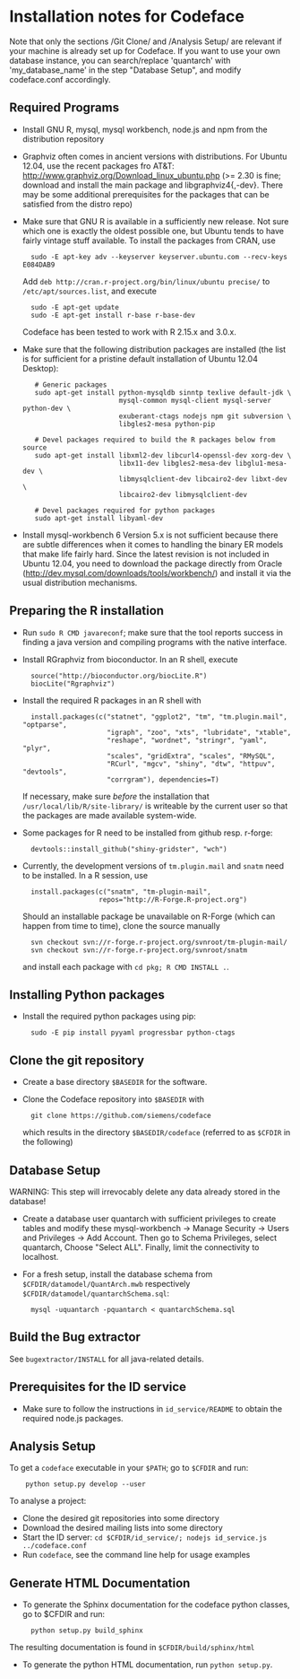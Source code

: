 # Installation notes for Codeface

Note that only the sections /Git Clone/ and /Analysis Setup/ are relevant if
your machine is already set up for Codeface. If you want to use your own
database instance, you can search/replace 'quantarch' with 'my_database_name'
in the step "Database Setup", and modify codeface.conf accordingly.

## Required Programs
* Install GNU R, mysql, mysql workbench, node.js and npm from the distribution repository

* Graphviz often comes in ancient versions with distributions. For Ubuntu
  12.04, use the recent packages fro AT&T:
  http://www.graphviz.org/Download_linux_ubuntu.php
  (>= 2.30 is fine; download and install the main package and
  libgraphviz4{,-dev}. There may be some additional prerequisites for the
  packages that can be satisfied from the distro repo)

* Make sure that GNU R is available in a sufficiently new release. Not sure
  which one is exactly the oldest possible one, but Ubuntu tends to have
  fairly vintage stuff available. To install the packages from CRAN, use

        sudo -E apt-key adv --keyserver keyserver.ubuntu.com --recv-keys E084DAB9

  Add `deb http://cran.r-project.org/bin/linux/ubuntu precise/`
  to `/etc/apt/sources.list`, and execute

        sudo -E apt-get update
        sudo -E apt-get install r-base r-base-dev

  Codeface has been tested to work with R 2.15.x and 3.0.x.

* Make sure that the following distribution packages are installed (the
  list is for sufficient for a pristine default installation of
  Ubuntu 12.04 Desktop):

         # Generic packages
         sudo apt-get install python-mysqldb sinntp texlive default-jdk \
                              mysql-common mysql-client mysql-server python-dev \
                              exuberant-ctags nodejs npm git subversion \
                              libgles2-mesa python-pip

         # Devel packages required to build the R packages below from source
         sudo apt-get install libxml2-dev libcurl4-openssl-dev xorg-dev \
                              libx11-dev libgles2-mesa-dev libglu1-mesa-dev \
                              libmysqlclient-dev libcairo2-dev libxt-dev \
                              libcairo2-dev libmysqlclient-dev

         # Devel packages required for python packages
         sudo apt-get install libyaml-dev

* Install mysql-workbench 6
  Version 5.x is not sufficient because there are subtle differences
  when it comes to handling the binary ER models that make life fairly
  hard. Since the latest revision is not included in Ubuntu 12.04, you
  need to download the package directly from Oracle
  (http://dev.mysql.com/downloads/tools/workbench/) and install it
  via the usual distribution mechanisms.

## Preparing the R installation

* Run `sudo R CMD javareconf`; make sure that the tool reports success in
  finding a java version and compiling programs with the native interface.

* Install RGraphviz from bioconductor. In an R shell, execute

        source("http://bioconductor.org/biocLite.R")
        biocLite("Rgraphviz")

* Install the required R packages in an R shell with

        install.packages(c("statnet", "ggplot2", "tm", "tm.plugin.mail", "optparse",
                           "igraph", "zoo", "xts", "lubridate", "xtable",
                           "reshape", "wordnet", "stringr", "yaml", "plyr",
                           "scales", "gridExtra", "scales", "RMySQL",
                           "RCurl", "mgcv", "shiny", "dtw", "httpuv", "devtools",
                           "corrgram"), dependencies=T)

  If necessary, make sure _before_ the installation that
  `/usr/local/lib/R/site-library/` is writeable by the current user
  so that the packages are made available system-wide.

* Some packages for R need to be installed from github resp. r-forge:

        devtools::install_github("shiny-gridster", "wch")

* Currently, the development versions of `tm.plugin.mail` and `snatm` need to
  be installed. In a R session, use

        install.packages(c("snatm", "tm-plugin-mail",
                         repos="http://R-Forge.R-project.org")

  Should an installable package be unavailable on R-Forge (which can
  happen from time to time), clone the source manually

        svn checkout svn://r-forge.r-project.org/svnroot/tm-plugin-mail/
        svn checkout svn://r-forge.r-project.org/svnroot/snatm

  and install each package with `cd pkg; R CMD INSTALL .`.

## Installing Python packages

* Install the required python packages using pip:

        sudo -E pip install pyyaml progressbar python-ctags

## Clone the git repository

* Create a base directory `$BASEDIR` for the software.

* Clone the Codeface repository into `$BASEDIR` with

        git clone https://github.com/siemens/codeface

  which results in the directory `$BASEDIR/codeface` (referred to as `$CFDIR`
  in the following)

## Database Setup

WARNING: This step will irrevocably delete any data already stored in the database!

* Create a database user quantarch with sufficient privileges
  to create tables and modify these
  mysql-workbench -> Manage Security -> Users and Privileges ->
  Add Account. Then go to Schema Privileges, select quantarch,
  Choose "Select ALL". Finally, limit the connectivity to localhost.

* For a fresh setup, install the database schema from
  `$CFDIR/datamodel/QuantArch.mwb` respectively
  `$CFDIR/datamodel/quantarchSchema.sql`:

        mysql -uquantarch -pquantarch < quantarchSchema.sql

## Build the Bug extractor
See `bugextractor/INSTALL` for all java-related details.

## Prerequisites for the ID service
* Make sure to follow the instructions in `id_service/README` to obtain the
  required node.js packages.

## Analysis Setup

To get a `codeface` executable in your `$PATH`; go to `$CFDIR` and run:

        python setup.py develop --user

To analyse a project:

* Clone the desired git repositories into some directory
* Download the desired mailing lists into some directory
* Start the ID server: `cd $CFDIR/id_service/; nodejs id_service.js ../codeface.conf`
* Run `codeface`, see the command line help for usage examples

## Generate HTML Documentation

* To generate the Sphinx documentation for the codeface python classes, go
  to $CFDIR and run:

        python setup.py build_sphinx

The resulting documentation is found in `$CFDIR/build/sphinx/html`
* To generate the python HTML documentation, run `python setup.py`.
